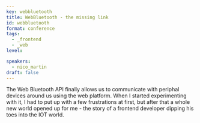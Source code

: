 ```yaml
---
key: webbluetooth
title: WebBluetooth - the missing link
id: webbluetooth
format: conference
tags:
  - _frontend
  - _web
level: 

speakers:
  - nico_martin
draft: false
---
```


The Web Bluetooth API finally allows us to communicate with periphal devices around us using the web platform. When I started experimenting with it, I had to put up with a few frustrations at first, but after that a whole new world opened up for me - the story of a frontend developer dipping his toes into the IOT world.